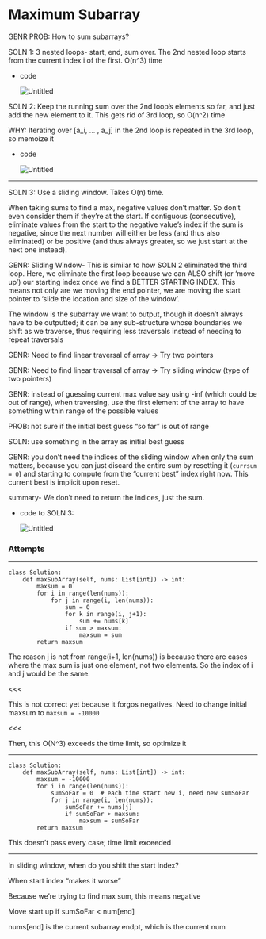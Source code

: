 # Maximum Subarray

GENR PROB: How to sum subarrays?

SOLN 1: 3 nested loops- start, end, sum over. The 2nd nested loop starts from the current index i of the first. O(n^3) time

- code
    
    ![Untitled](Maximum%20Subarray%201622b28e7d6b460f83ffd94b9f10d205/Untitled.png)
    

SOLN 2: Keep the running sum over the 2nd loop’s elements so far, and just add the new element to it. This gets rid of 3rd loop, so O(n^2) time

WHY: Iterating over [a_i, … , a_j] in the 2nd loop is repeated in the 3rd loop, so memoize it

- code
    
    ![Untitled](Maximum%20Subarray%201622b28e7d6b460f83ffd94b9f10d205/Untitled%201.png)
    

---

SOLN 3: Use a sliding window. Takes O(n) time.

When taking sums to find a max, negative values don’t matter. So don’t even consider them if they’re at the start. If contiguous (consecutive), eliminate values from the start to the negative value’s index if the sum is negative, since the next number will either be less (and thus also eliminated) or be positive (and thus always greater, so we just start at the next one instead). 

GENR: Sliding Window- This is similar to how SOLN 2 eliminated the third loop. Here, we eliminate the first loop because we can ALSO shift (or ‘move up’) our starting index once we find a BETTER STARTING INDEX. This means not only are we moving the end pointer, we are moving the start pointer to ‘slide the location and size of the window’.

The window is the subarray we want to output, though it doesn’t always have to be outputted; it can be any sub-structure whose boundaries we shift as we traverse, thus requiring less traversals instead of needing to repeat traversals 

GENR: Need to find linear traversal of array → Try two pointers

GENR: Need to find linear traversal of array → Try sliding window (type of two pointers)

GENR: instead of guessing current max value say using -inf (which could be out of range), when traversing, use the first element of the array to have something within range of the possible values

PROB: not sure if the initial best guess “so far” is out of range

SOLN: use something in the array as initial best guess

GENR: you don’t need the indices of the sliding window when only the sum matters, because you can just discard the entire sum by resetting it (`currsum = 0`) and starting to compute from the “current best” index right now. This current best is implicit upon reset.

summary- We don’t need to return the indices, just the sum. 

- code to SOLN 3:
    
    ![Untitled](Maximum%20Subarray%201622b28e7d6b460f83ffd94b9f10d205/Untitled%202.png)
    

### Attempts

---

```
class Solution:
    def maxSubArray(self, nums: List[int]) -> int:
        maxsum = 0
        for i in range(len(nums)):
            for j in range(i, len(nums)):
                sum = 0
                for k in range(i, j+1):
                    sum += nums[k]
                if sum > maxsum:
                    maxsum = sum
        return maxsum
```

The reason j is not from range(i+1, len(nums)) is because there are cases where the max sum is just one element, not two elements. So the index of i and j would be the same.

<<<

This is not correct yet because it forgos negatives. Need to change initial maxsum to `maxsum = -10000`

<<<

Then, this O(N^3) exceeds the time limit, so optimize it

---

```
class Solution:
    def maxSubArray(self, nums: List[int]) -> int:
        maxsum = -10000
        for i in range(len(nums)):
            sumSoFar = 0  # each time start new i, need new sumSoFar
            for j in range(i, len(nums)):
                sumSoFar += nums[j]
                if sumSoFar > maxsum:
                    maxsum = sumSoFar
        return maxsum
```

This doesn’t pass every case; time limit exceeded

---

In sliding window, when do you shift the start index?

When start index “makes it worse”

Because we’re trying to find max sum, this means negative

Move start up if sumSoFar < num[end]

nums[end] is the current subarray endpt, which is the current num